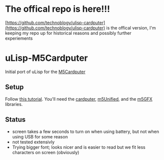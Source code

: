 # The offical repo is here!!!
[https://github.com/technoblogy/ulisp-cardputer](https://github.com/technoblogy/ulisp-cardputer) is the offical version, I'm keeping my repo up for historical reasons and possibly further experiements

# uLisp-M5Cardputer
Initial port of uLisp for the [M5Cardputer](https://docs.m5stack.com/en/core/Cardputer)

## Setup
Follow [this tutorial](https://docs.m5stack.com/en/arduino/m5cardputer/program). You'll need the [cardputer](https://github.com/m5stack/M5Cardputer), [m5Unified](https://github.com/m5stack/M5Unified/tree/master), and the [m5GFX](https://github.com/m5stack/M5GFX/tree/master) libraries.

## Status
- screen takes a few seconds to turn on when using battery, but not when using USB for some reason
- not tested extensivly
- Trying bigger font; looks nicer and is easier to read but we fit less characters on screen (obviously)

